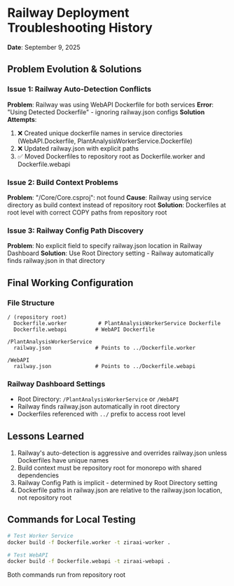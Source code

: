 # Railway Deployment Troubleshooting History
**Date**: September 9, 2025

## Problem Evolution & Solutions

### Issue 1: Railway Auto-Detection Conflicts
**Problem**: Railway was using WebAPI Dockerfile for both services
**Error**: "Using Detected Dockerfile" - ignoring railway.json configs
**Solution Attempts**:
1. ❌ Created unique dockerfile names in service directories (WebAPI.Dockerfile, PlantAnalysisWorkerService.Dockerfile)
2. ❌ Updated railway.json with explicit paths
3. ✅ Moved Dockerfiles to repository root as Dockerfile.worker and Dockerfile.webapi

### Issue 2: Build Context Problems
**Problem**: "/Core/Core.csproj": not found
**Cause**: Railway using service directory as build context instead of repository root
**Solution**: Dockerfiles at root level with correct COPY paths from repository root

### Issue 3: Railway Config Path Discovery
**Problem**: No explicit field to specify railway.json location in Railway Dashboard
**Solution**: Use Root Directory setting - Railway automatically finds railway.json in that directory

## Final Working Configuration

### File Structure
```
/ (repository root)
  Dockerfile.worker          # PlantAnalysisWorkerService Dockerfile
  Dockerfile.webapi         # WebAPI Dockerfile
  
/PlantAnalysisWorkerService
  railway.json              # Points to ../Dockerfile.worker
  
/WebAPI
  railway.json              # Points to ../Dockerfile.webapi
```

### Railway Dashboard Settings
- Root Directory: `/PlantAnalysisWorkerService` or `/WebAPI`
- Railway finds railway.json automatically in root directory
- Dockerfiles referenced with `../` prefix to access root level

## Lessons Learned
1. Railway's auto-detection is aggressive and overrides railway.json unless Dockerfiles have unique names
2. Build context must be repository root for monorepo with shared dependencies
3. Railway Config Path is implicit - determined by Root Directory setting
4. Dockerfile paths in railway.json are relative to the railway.json location, not repository root

## Commands for Local Testing
```bash
# Test Worker Service
docker build -f Dockerfile.worker -t ziraai-worker .

# Test WebAPI
docker build -f Dockerfile.webapi -t ziraai-webapi .
```

Both commands run from repository root